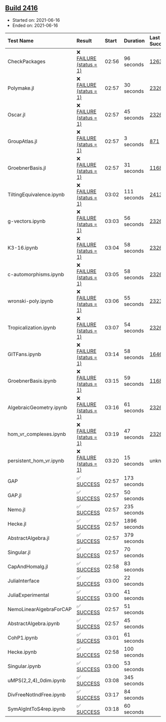 ## [Build 2416](https://oscarci.mathematik.uni-kl.de/job/oscar-stable/2416/)

* Started on: 2021-06-16
* Ended on: 2021-06-16

| Test Name    | Result | Start | Duration | Last Success | First Failure |
|:-------------|:-------|:------|:---------|:-------------|:--------------|
| CheckPackages | ❌ [FAILURE (status = 1)](https://oscarci.mathematik.uni-kl.de/job/oscar-stable/2416/artifact/logs/build-2416/CheckPackages.log) | 02:56 | 96 seconds | [1263](https://oscarci.mathematik.uni-kl.de/job/oscar-stable/1263/) | [1264](https://oscarci.mathematik.uni-kl.de/job/oscar-stable/1264/) |
| Polymake.jl | ❌ [FAILURE (status = 1)](https://oscarci.mathematik.uni-kl.de/job/oscar-stable/2416/artifact/logs/build-2416/Polymake.jl.log) | 02:57 | 30 seconds | [2326](https://oscarci.mathematik.uni-kl.de/job/oscar-stable/2326/) | [2327](https://oscarci.mathematik.uni-kl.de/job/oscar-stable/2327/) |
| Oscar.jl | ❌ [FAILURE (status = 1)](https://oscarci.mathematik.uni-kl.de/job/oscar-stable/2416/artifact/logs/build-2416/Oscar.jl.log) | 02:57 | 45 seconds | [2326](https://oscarci.mathematik.uni-kl.de/job/oscar-stable/2326/) | [2327](https://oscarci.mathematik.uni-kl.de/job/oscar-stable/2327/) |
| GroupAtlas.jl | ❌ [FAILURE (status = 1)](https://oscarci.mathematik.uni-kl.de/job/oscar-stable/2416/artifact/logs/build-2416/GroupAtlas.jl.log) | 02:57 | 3 seconds | [871](https://oscarci.mathematik.uni-kl.de/job/oscar-stable/871/) | [872](https://oscarci.mathematik.uni-kl.de/job/oscar-stable/872/) |
| GroebnerBasis.jl | ❌ [FAILURE (status = 1)](https://oscarci.mathematik.uni-kl.de/job/oscar-stable/2416/artifact/logs/build-2416/GroebnerBasis.jl.log) | 02:57 | 31 seconds | [1168](https://oscarci.mathematik.uni-kl.de/job/oscar-stable/1168/) | [1169](https://oscarci.mathematik.uni-kl.de/job/oscar-stable/1169/) |
| TiltingEquivalence.ipynb | ❌ [FAILURE (status = 1)](https://oscarci.mathematik.uni-kl.de/job/oscar-stable/2416/artifact/logs/build-2416/TiltingEquivalence.ipynb.log) | 03:02 | 111 seconds | [2413](https://oscarci.mathematik.uni-kl.de/job/oscar-stable/2413/) | [2414](https://oscarci.mathematik.uni-kl.de/job/oscar-stable/2414/) |
| g-vectors.ipynb | ❌ [FAILURE (status = 1)](https://oscarci.mathematik.uni-kl.de/job/oscar-stable/2416/artifact/logs/build-2416/g-vectors.ipynb.log) | 03:03 | 56 seconds | [2326](https://oscarci.mathematik.uni-kl.de/job/oscar-stable/2326/) | [2327](https://oscarci.mathematik.uni-kl.de/job/oscar-stable/2327/) |
| K3-16.ipynb | ❌ [FAILURE (status = 1)](https://oscarci.mathematik.uni-kl.de/job/oscar-stable/2416/artifact/logs/build-2416/K3-16.ipynb.log) | 03:04 | 58 seconds | [2326](https://oscarci.mathematik.uni-kl.de/job/oscar-stable/2326/) | [2327](https://oscarci.mathematik.uni-kl.de/job/oscar-stable/2327/) |
| c-automorphisms.ipynb | ❌ [FAILURE (status = 1)](https://oscarci.mathematik.uni-kl.de/job/oscar-stable/2416/artifact/logs/build-2416/c-automorphisms.ipynb.log) | 03:05 | 58 seconds | [2326](https://oscarci.mathematik.uni-kl.de/job/oscar-stable/2326/) | [2327](https://oscarci.mathematik.uni-kl.de/job/oscar-stable/2327/) |
| wronski-poly.ipynb | ❌ [FAILURE (status = 1)](https://oscarci.mathematik.uni-kl.de/job/oscar-stable/2416/artifact/logs/build-2416/wronski-poly.ipynb.log) | 03:06 | 55 seconds | [2323](https://oscarci.mathematik.uni-kl.de/job/oscar-stable/2323/) | [2324](https://oscarci.mathematik.uni-kl.de/job/oscar-stable/2324/) |
| Tropicalization.ipynb | ❌ [FAILURE (status = 1)](https://oscarci.mathematik.uni-kl.de/job/oscar-stable/2416/artifact/logs/build-2416/Tropicalization.ipynb.log) | 03:07 | 54 seconds | [2326](https://oscarci.mathematik.uni-kl.de/job/oscar-stable/2326/) | [2327](https://oscarci.mathematik.uni-kl.de/job/oscar-stable/2327/) |
| GITFans.ipynb | ❌ [FAILURE (status = 1)](https://oscarci.mathematik.uni-kl.de/job/oscar-stable/2416/artifact/logs/build-2416/GITFans.ipynb.log) | 03:14 | 58 seconds | [1646](https://oscarci.mathematik.uni-kl.de/job/oscar-stable/1646/) | [1647](https://oscarci.mathematik.uni-kl.de/job/oscar-stable/1647/) |
| GroebnerBasis.ipynb | ❌ [FAILURE (status = 1)](https://oscarci.mathematik.uni-kl.de/job/oscar-stable/2416/artifact/logs/build-2416/GroebnerBasis.ipynb.log) | 03:15 | 59 seconds | [1168](https://oscarci.mathematik.uni-kl.de/job/oscar-stable/1168/) | [1169](https://oscarci.mathematik.uni-kl.de/job/oscar-stable/1169/) |
| AlgebraicGeometry.ipynb | ❌ [FAILURE (status = 1)](https://oscarci.mathematik.uni-kl.de/job/oscar-stable/2416/artifact/logs/build-2416/AlgebraicGeometry.ipynb.log) | 03:16 | 61 seconds | [2326](https://oscarci.mathematik.uni-kl.de/job/oscar-stable/2326/) | [2327](https://oscarci.mathematik.uni-kl.de/job/oscar-stable/2327/) |
| hom_vr_complexes.ipynb | ❌ [FAILURE (status = 1)](https://oscarci.mathematik.uni-kl.de/job/oscar-stable/2416/artifact/logs/build-2416/hom_vr_complexes.ipynb.log) | 03:19 | 47 seconds | [2326](https://oscarci.mathematik.uni-kl.de/job/oscar-stable/2326/) | [2327](https://oscarci.mathematik.uni-kl.de/job/oscar-stable/2327/) |
| persistent_hom_vr.ipynb | ❌ [FAILURE (status = 1)](https://oscarci.mathematik.uni-kl.de/job/oscar-stable/2416/artifact/logs/build-2416/persistent_hom_vr.ipynb.log) | 03:20 | 15 seconds | unknown | unknown |
| GAP | ✅ [SUCCESS](https://oscarci.mathematik.uni-kl.de/job/oscar-stable/2416/artifact/logs/build-2416/GAP.log) | 02:57 | 173 seconds |  |  |
| GAP.jl | ✅ [SUCCESS](https://oscarci.mathematik.uni-kl.de/job/oscar-stable/2416/artifact/logs/build-2416/GAP.jl.log) | 02:57 | 50 seconds |  |  |
| Nemo.jl | ✅ [SUCCESS](https://oscarci.mathematik.uni-kl.de/job/oscar-stable/2416/artifact/logs/build-2416/Nemo.jl.log) | 02:57 | 235 seconds |  |  |
| Hecke.jl | ✅ [SUCCESS](https://oscarci.mathematik.uni-kl.de/job/oscar-stable/2416/artifact/logs/build-2416/Hecke.jl.log) | 02:57 | 1896 seconds |  |  |
| AbstractAlgebra.jl | ✅ [SUCCESS](https://oscarci.mathematik.uni-kl.de/job/oscar-stable/2416/artifact/logs/build-2416/AbstractAlgebra.jl.log) | 02:57 | 379 seconds |  |  |
| Singular.jl | ✅ [SUCCESS](https://oscarci.mathematik.uni-kl.de/job/oscar-stable/2416/artifact/logs/build-2416/Singular.jl.log) | 02:57 | 70 seconds |  |  |
| CapAndHomalg.jl | ✅ [SUCCESS](https://oscarci.mathematik.uni-kl.de/job/oscar-stable/2416/artifact/logs/build-2416/CapAndHomalg.jl.log) | 02:58 | 83 seconds |  |  |
| JuliaInterface | ✅ [SUCCESS](https://oscarci.mathematik.uni-kl.de/job/oscar-stable/2416/artifact/logs/build-2416/JuliaInterface.log) | 03:00 | 22 seconds |  |  |
| JuliaExperimental | ✅ [SUCCESS](https://oscarci.mathematik.uni-kl.de/job/oscar-stable/2416/artifact/logs/build-2416/JuliaExperimental.log) | 03:00 | 41 seconds |  |  |
| NemoLinearAlgebraForCAP | ✅ [SUCCESS](https://oscarci.mathematik.uni-kl.de/job/oscar-stable/2416/artifact/logs/build-2416/NemoLinearAlgebraForCAP.log) | 02:57 | 51 seconds |  |  |
| AbstractAlgebra.ipynb | ✅ [SUCCESS](https://oscarci.mathematik.uni-kl.de/job/oscar-stable/2416/artifact/logs/build-2416/AbstractAlgebra.ipynb.log) | 02:57 | 45 seconds |  |  |
| CohP1.ipynb | ✅ [SUCCESS](https://oscarci.mathematik.uni-kl.de/job/oscar-stable/2416/artifact/logs/build-2416/CohP1.ipynb.log) | 03:01 | 61 seconds |  |  |
| Hecke.ipynb | ✅ [SUCCESS](https://oscarci.mathematik.uni-kl.de/job/oscar-stable/2416/artifact/logs/build-2416/Hecke.ipynb.log) | 02:58 | 100 seconds |  |  |
| Singular.ipynb | ✅ [SUCCESS](https://oscarci.mathematik.uni-kl.de/job/oscar-stable/2416/artifact/logs/build-2416/Singular.ipynb.log) | 03:00 | 53 seconds |  |  |
| uMPS(2,2,4)_0dim.ipynb | ✅ [SUCCESS](https://oscarci.mathematik.uni-kl.de/job/oscar-stable/2416/artifact/logs/build-2416/uMPS-2-2-4-_0dim.ipynb.log) | 03:08 | 345 seconds |  |  |
| DivFreeNotIndFree.ipynb | ✅ [SUCCESS](https://oscarci.mathematik.uni-kl.de/job/oscar-stable/2416/artifact/logs/build-2416/DivFreeNotIndFree.ipynb.log) | 03:17 | 84 seconds |  |  |
| SymAlgIntToS4rep.ipynb | ✅ [SUCCESS](https://oscarci.mathematik.uni-kl.de/job/oscar-stable/2416/artifact/logs/build-2416/SymAlgIntToS4rep.ipynb.log) | 03:18 | 60 seconds |  |  |
